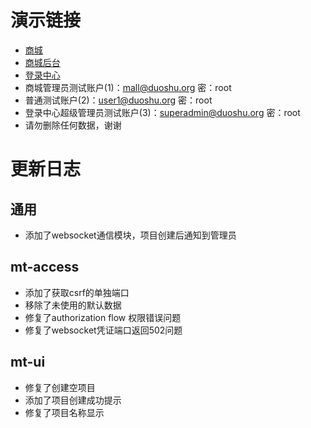 # 演示链接
- [商城](https://www.duoshu.org)
- [商城后台](https://www.duoshu.org/admin)
- [登录中心](https://auth.duoshu.org)
- 商城管理员测试账户(1)：mall@duoshu.org 密：root
- 普通测试账户(2)：user1@duoshu.org 密：root
- 登录中心超级管理员测试账户(3)：superadmin@duoshu.org 密：root
- 请勿删除任何数据，谢谢
# 更新日志
## 通用
- 添加了websocket通信模块，项目创建后通知到管理员
## mt-access
- 添加了获取csrf的单独端口
- 移除了未使用的默认数据
- 修复了authorization flow 权限错误问题
- 修复了websocket凭证端口返回502问题
## mt-ui
- 修复了创建空项目
- 添加了项目创建成功提示
- 修复了项目名称显示
